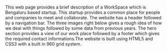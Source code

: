 This web page provides a brief description of a WorkSpace which is Bengaluru based startup. This startup provides a common place for people and companies to meet and collaborate.
The website has a header followed by a navigation bar. The three images right below gives a rough idea of how we deal with things followed by some data from previous years. The hero section provides a view of our work place followed by a footer which gives the required contact informations.The website is built using HTML5 and CSS3 with a built in 960 grid system.  
